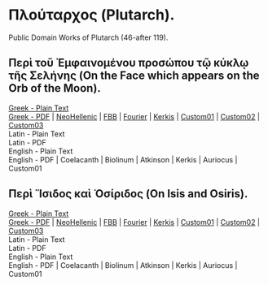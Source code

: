# Πλούταρχος (Plutarch).

Public Domain Works of Plutarch (46-after 119).

## Περὶ τοῦ Ἐμφαινομένου προσώπου τῷ κύκλῳ τῆς Σελήνης (On the Face which appears on the Orb of the Moon).

[Greek - Plain Text](on-face-appears-moon/full-text-greek.md)  
[Greek - PDF](https://cdn.solaranamnesis.com/Plutarch/FaceMoon/plutarch_face_moon_greek.pdf) | [NeoHellenic](https://cdn.solaranamnesis.com/Plutarch/FaceMoon/plutarch_face_moon_greek_neohellenic.pdf) | [FBB](https://cdn.solaranamnesis.com/Plutarch/FaceMoon/plutarch_face_moon_greek_fbb.pdf) | [Fourier](https://cdn.solaranamnesis.com/Plutarch/FaceMoon/plutarch_face_moon_greek_fourier.pdf) | [Kerkis](https://cdn.solaranamnesis.com/Plutarch/FaceMoon/plutarch_face_moon_greek_kerkis.pdf) | [Custom01](https://cdn.solaranamnesis.com/Plutarch/FaceMoon/plutarch_face_moon_greek_custom01.pdf) | [Custom02](https://cdn.solaranamnesis.com/Plutarch/FaceMoon/plutarch_face_moon_greek_custom02.pdf) | [Custom03](https://cdn.solaranamnesis.com/Plutarch/FaceMoon/plutarch_face_moon_greek_custom03.pdf)  
Latin - Plain Text  
Latin - PDF  
English - Plain Text  
English - PDF | Coelacanth | Biolinum | Atkinson | Kerkis | Auriocus | Custom01  

## Περὶ Ἴσιδος καὶ Ὀσίριδος (On Isis and Osiris).

[Greek - Plain Text](on-isis-and-osiris/full-text-greek.md)  
[Greek - PDF](https://cdn.solaranamnesis.com/Plutarch/FaceMoon/plutarch_face_moon_greek.pdf) | [NeoHellenic](https://cdn.solaranamnesis.com/Plutarch/FaceMoon/plutarch_face_moon_greek_neohellenic.pdf) | [FBB](https://cdn.solaranamnesis.com/Plutarch/FaceMoon/plutarch_face_moon_greek_fbb.pdf) | [Fourier](https://cdn.solaranamnesis.com/Plutarch/FaceMoon/plutarch_face_moon_greek_fourier.pdf) | [Kerkis](https://cdn.solaranamnesis.com/Plutarch/FaceMoon/plutarch_face_moon_greek_kerkis.pdf) | [Custom01](https://cdn.solaranamnesis.com/Plutarch/FaceMoon/plutarch_face_moon_greek_custom01.pdf) | [Custom02](https://cdn.solaranamnesis.com/Plutarch/FaceMoon/plutarch_face_moon_greek_custom02.pdf) | [Custom03](https://cdn.solaranamnesis.com/Plutarch/FaceMoon/plutarch_face_moon_greek_custom03.pdf)  
Latin - Plain Text  
Latin - PDF  
English - Plain Text  
English - PDF | Coelacanth | Biolinum | Atkinson | Kerkis | Auriocus | Custom01  
